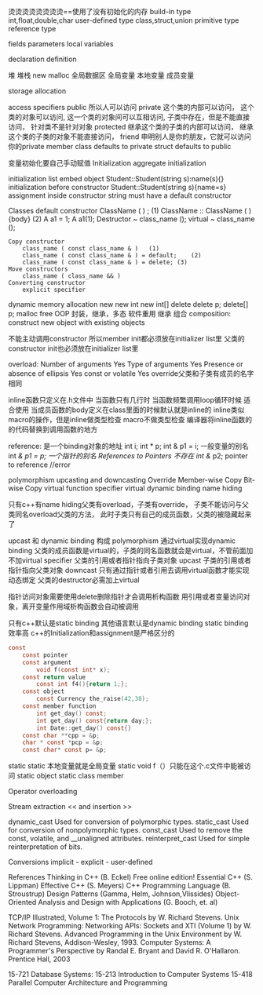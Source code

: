 烫烫烫烫烫烫烫烫==使用了没有初始化的内存
build-in type
int,float,double,char
user-defined type
class,struct,union
primitive type
reference type

fields
parameters
local variables

declaration
definition


堆
堆栈
new malloc
全局数据区
全局变量
本地变量
成员变量

storage allocation

access specifiers
	public
		所以人可以访问
	private
		这个类的内部可以访问，
		这个类的对象可以访问,
		这一个类的对象间可以互相访问,
		子类中存在，但是不能直接访问，
		针对类不是针对对象
	protected 
		继承这个类的子类的内部可以访问，
		继承这个类的子类的对象不能直接访问，
	friend 申明别人是你的朋友，它就可以访问你的private member
	class defaults to private
	struct defaults to public

变量初始化要自己手动赋值
Initialization
	aggregate initialization

initialization list
	embed object
	Student::Student(string s):name(s){}
		initialization
		before constructor
	Student::Student(string s){name=s}
		assignment
		inside constructor
		string must have a default constructor


Classes
	default constructor
		ClassName ( ) ;	(1)	
		ClassName :: ClassName ( ){body} 	(2)	
		A a1 = 1;
		A a1(1);
	Destructor
		~ class_name ();
		virtual ~ class_name ();

	Copy constructor
		class_name ( const class_name & )	(1)	
		class_name ( const class_name & ) = default;	(2)	
		class_name ( const class_name & ) = delete;	(3)	
	Move constructors
		class_name ( class_name && )
	Converting constructor
		explicit specifier

dynamic memory allocation
	new 
		new int
		new int[]
	delete
		delete p;
		delete[] p;
	malloc
	free
OOP
	封装，继承，多态
软件重用
	继承
	组合 composition: construct new object with existing objects


不能主动调用constructor
所以member init都必须放在initializer list里
父类的constructor init也必须放在initializer list里

overload:
Number of arguments				Yes
Type of arguments				Yes
Presence or absence of ellipsis	Yes
const or volatile 				Yes
override父类和子类有成员的名字相同



inline函数只定义在.h文件中
当函数只有几行时
当函数频繁调用loop循环时候
适合使用
当成员函数的body定义在class里面的时候默认就是inline的
inline类似macro的操作，但是inline做类型检查
macro不做类型检查
编译器将inline函数的的代码替换到调用函数的地方


reference:
是一个binding对象的地址
int i;
int * p;
int & p1 = i; 一般变量的别名
int *& p1 = p; 一个指针的别名	References to Pointers
不存在 int &* p2; pointer to reference //error

polymorphism
	upcasting and downcasting 
	Override
	Member-wise Copy
	Bit-wise Copy
	virtual function specifier
	virtual  dynamic binding
	name hiding

只有c++有name hiding父类有overload，子类有override，
子类不能访问与父类同名overload父类的方法，
此时子类只有自己的成员函数，父类的被隐藏起来了

upcast 和 dynamic binding 构成 polymorphism
通过virtual实现dynamic binding
父类的成员函数是virtual的，子类的同名函数就会是virtual，不管前面加不加virtual specifier
父类的引用或者指针指向子类对象  upcast
子类的引用或者指针指向父类对象  downcast
只有通过指针或者引用去调用virtual函数才能实现动态绑定
父类的destructor必需加上virtual

指针访问对象需要使用delete删除指针才会调用析构函数
用引用或者变量访问对象，离开变量作用域析构函数会自动被调用

只有c++默认是static binding 其他语言默认是dynamic binding
static binding 效率高
c++的Initialization和assignment是严格区分的



```c
const
	const pointer
	const argument
		void f(const int* x);
	const return value
		const int f4(){return 1;};
	const object
		const Currency the_raise(42,38);
	const member function
		int get_day() const;
		int get_day() const{return day;};
		int Date::get_day() const{}
	const char **cpp = &p; 
	char * const *pcp = &p;
	const char* const p= &p;
```
static 
	static 本地变量就是全局变量
	static void f（）只能在这个.c文件中能被访问
	static object
	static class member

Operator overloading

Stream extraction << and   insertion  >>

dynamic_cast Used for conversion of polymorphic types.
static_cast Used for conversion of nonpolymorphic types.
const_cast Used to remove the const, volatile, and __unaligned attributes.
reinterpret_cast Used for simple reinterpretation of bits.

Conversions
  implicit - explicit - user-defined 


References
Thinking in C++ (B. Eckel) Free online edition!
Essential C++ (S. Lippman)
Effective C++ (S. Meyers)
C++ Programming Language (B. Stroustrup)
Design Patterns (Gamma, Helm, Johnson,Vlissides)
Object-Oriented Analysis and Design with Applications (G. Booch, et. al)

TCP/IP Illustrated, Volume 1: The Protocols by W. Richard Stevens.
Unix Network Programming: Networking APIs: Sockets and XTI (Volume 1) by W. Richard Stevens.
Advanced Programming in the Unix Environment by W. Richard Stevens, Addison-Wesley, 1993.
Computer Systems: A Programmer's Perspective by Randal E. Bryant and David R. O'Hallaron. Prentice Hall, 2003

15-721 Database Systems:
15-213 Introduction to Computer Systems
15-418 Parallel Computer Architecture and Programming
